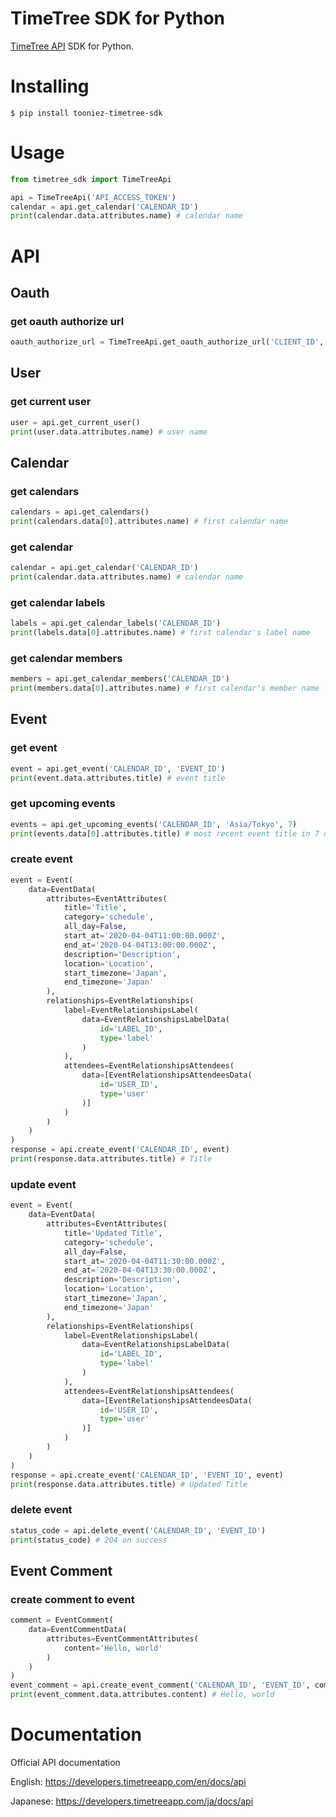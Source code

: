 # TimeTree SDK for Python

[TimeTree API](https://developers.timetreeapp.com/en/docs/api) SDK for Python.

# Installing

```
$ pip install tooniez-timetree-sdk
```

# Usage

```python
from timetree_sdk import TimeTreeApi

api = TimeTreeApi('API_ACCESS_TOKEN')
calendar = api.get_calendar('CALENDAR_ID')
print(calendar.data.attributes.name) # calendar name
```

# API

## Oauth

### get oauth authorize url

```python
oauth_authorize_url = TimeTreeApi.get_oauth_authorize_url('CLIENT_ID', 'REDIRECT_URI', 'RESPONSE_TYPE', 'STATE')
```

## User

### get current user

```python
user = api.get_current_user()
print(user.data.attributes.name) # user name
```

## Calendar

### get calendars

```python
calendars = api.get_calendars()
print(calendars.data[0].attributes.name) # first calendar name
```

### get calendar

```python
calendar = api.get_calendar('CALENDAR_ID')
print(calendar.data.attributes.name) # calendar name
```

### get calendar labels

```python
labels = api.get_calendar_labels('CALENDAR_ID')
print(labels.data[0].attributes.name) # first calendar's label name
```

### get calendar members

```python
members = api.get_calendar_members('CALENDAR_ID')
print(members.data[0].attributes.name) # first calendar's member name
```

## Event

### get event

```python
event = api.get_event('CALENDAR_ID', 'EVENT_ID')
print(event.data.attributes.title) # event title
```

### get upcoming events

```python
events = api.get_upcoming_events('CALENDAR_ID', 'Asia/Tokyo', 7)
print(events.data[0].attributes.title) # most recent event title in 7 days
```

### create event

```python
event = Event(
    data=EventData(
        attributes=EventAttributes(
            title='Title',
            category='schedule',
            all_day=False,
            start_at='2020-04-04T11:00:00.000Z',
            end_at='2020-04-04T13:00:00.000Z',
            description='Description',
            location='Location',
            start_timezone='Japan',
            end_timezone='Japan'
        ),
        relationships=EventRelationships(
            label=EventRelationshipsLabel(
                data=EventRelationshipsLabelData(
                    id='LABEL_ID',
                    type='label'
                )
            ),
            attendees=EventRelationshipsAttendees(
                data=[EventRelationshipsAttendeesData(
                    id='USER_ID',
                    type='user'
                )]
            )
        )
    )
)
response = api.create_event('CALENDAR_ID', event)
print(response.data.attributes.title) # Title
```

### update event

```python
event = Event(
    data=EventData(
        attributes=EventAttributes(
            title='Updated Title',
            category='schedule',
            all_day=False,
            start_at='2020-04-04T11:30:00.000Z',
            end_at='2020-04-04T13:30:00.000Z',
            description='Description',
            location='Location',
            start_timezone='Japan',
            end_timezone='Japan'
        ),
        relationships=EventRelationships(
            label=EventRelationshipsLabel(
                data=EventRelationshipsLabelData(
                    id='LABEL_ID',
                    type='label'
                )
            ),
            attendees=EventRelationshipsAttendees(
                data=[EventRelationshipsAttendeesData(
                    id='USER_ID',
                    type='user'
                )]
            )
        )
    )
)
response = api.create_event('CALENDAR_ID', 'EVENT_ID', event)
print(response.data.attributes.title) # Updated Title
```

### delete event

```python
status_code = api.delete_event('CALENDAR_ID', 'EVENT_ID')
print(status_code) # 204 on success
```

## Event Comment

### create comment to event

```python
comment = EventComment(
    data=EventCommentData(
        attributes=EventCommentAttributes(
            content='Hello, world'
        )
    )
)
event_comment = api.create_event_comment('CALENDAR_ID', 'EVENT_ID', comment)
print(event_comment.data.attributes.content) # Hello, world
```

# Documentation

Official API documentation

English: https://developers.timetreeapp.com/en/docs/api

Japanese: https://developers.timetreeapp.com/ja/docs/api
